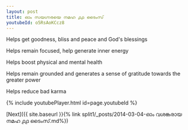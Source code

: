 ```yaml
---
layout: post
title: ഓം സയഗ്നരയെ നമഹ ൧൧ ടൈംസ്
youtubeId: o5RsAoKCcz8
---
```

 
 
Helps get goodness, bliss and peace and God's blessings
 
Helps remain focused, help generate inner energy 
 
Helps boost physical and mental health 
 
Helps remain grounded and generates a sense of gratitude towards the greater power 
 
Helps reduce bad karma
 
 
 
 


{% include youtubePlayer.html id=page.youtubeId %}
 
[Next]({{ site.baseurl }}{% link  split1/_posts/2014-03-04-ഓം വശങ്കരായ നമഹ ൧൧ ടൈംസ്.md%})
 
